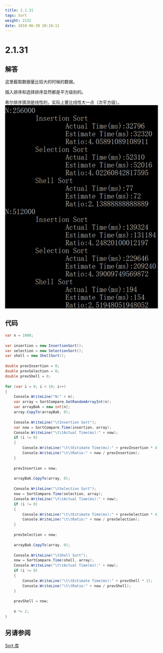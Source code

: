 ```yaml
---
title: 2.1.31
tags: Sort
weight: 2131
date: 2018-06-30 20:10:11
---
```


# 2.1.31


## 解答

这里截取数据量比较大的时候的数据。 

插入排序和选择排序显然都是平方级别的。

希尔排序猜测是线性的，实际上要比线性大一点（次平方级）。
![](/resources/2-1-31/1.png)

## 代码

```csharp
var n = 1000;

var insertion = new InsertionSort();
var selection = new SelectionSort();
var shell = new ShellSort();

double prevInsertion = 0;
double prevSelection = 0;
double prevShell = 0;

for (var i = 0; i < 10; i++)
{
    Console.WriteLine("N:" + n);
    var array = SortCompare.GetRandomArrayInt(n);
    var arrayBak = new int[n];
    array.CopyTo(arrayBak, 0);

    Console.WriteLine("\tInsertion Sort");
    var now = SortCompare.Time(insertion, array);
    Console.WriteLine("\t\tActual Time(ms):" + now);
    if (i != 0)
    {
        Console.WriteLine("\t\tEstimate Time(ms):" + prevInsertion * 4);
        Console.WriteLine("\t\tRatio:" + now / prevInsertion);
    }

    prevInsertion = now;

    arrayBak.CopyTo(array, 0);

    Console.WriteLine("\tSelection Sort");
    now = SortCompare.Time(selection, array);
    Console.WriteLine("\t\tActual Time(ms):" + now);
    if (i != 0)
    {
        Console.WriteLine("\t\tEstimate Time(ms):" + prevSelection * 4);
        Console.WriteLine("\t\tRatio:" + now / prevSelection);
    }

    prevSelection = now;

    arrayBak.CopyTo(array, 0);

    Console.WriteLine("\tShell Sort");
    now = SortCompare.Time(shell, array);
    Console.WriteLine("\t\tActual Time(ms):" + now);
    if (i != 0)
    {
        Console.WriteLine("\t\tEstimate Time(ms):" + prevShell * 2);
        Console.WriteLine("\t\tRatio:" + now / prevShell);
    }

    prevShell = now;

    n *= 2;
}
```

## 另请参阅

[Sort 库](https://github.com/ikesnowy/Algorithms-4th-Edition-in-Csharp/tree/master/2%20Sorting/2.1/Sort)
